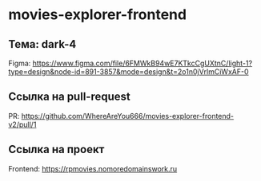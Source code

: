 # movies-explorer-frontend

## Тема: dark-4

Figma: https://www.figma.com/file/6FMWkB94wE7KTkcCgUXtnC/light-1?type=design&node-id=891-3857&mode=design&t=2o1n0jVrlmCiWxAF-0

## Ссылка на pull-request

PR: https://github.com/WhereAreYou666/movies-explorer-frontend-v2/pull/1

## Ссылка на проект

Frontend: https://rpmovies.nomoredomainswork.ru